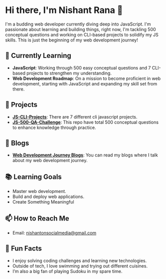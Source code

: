 # Hi there, I'm Nishant Rana 👋

I'm a budding web developer currently diving deep into JavaScript. I'm passionate about learning and building things, right now, I'm tackling 500 conceptual questions and working on CLI-based projects to solidify my JS skills. This is just the beginning of my web development journey!

## 🌱 Currently Learning

- **JavaScript**: Working through 500 easy conceptual questions and 7 CLI-based projects to strengthen my understanding.
- **Web Development Roadmap**: On a mission to become proficient in web development, starting with JavaScript and expanding my skill set from there.

## 🔨 Projects

- **[JS-CLI-Projects](https://github.com/nishant1code/JS-CLI-Projects)**: There are 7 different cli javascript projects.
- **[JS-500-QA-Challenge](https://github.com/nishant1code/JS-500-QA-Challenge)**: This repo have total 500 conceptual questions to enhance knowledge through practice.

## 🔨 Blogs

- **[Web Development Journey Blogs](https://my-full-stack-journey.blogspot.com/
)**: You can read my blogs where I talk about my web development journey.

## 📚 Learning Goals

- Master web development.
- Build and deploy web applications.
- Create Something Meaningful

## 📫 How to Reach Me

- Email: nishantonsocialmedia@gmail.com


## 🚀 Fun Facts

- I enjoy solving coding challenges and learning new technologies.
- Outside of tech, I love swimming and trying out different cuisines.
- I’m also a big fan of playing Sudoku in my spare time.

<!---
nishant1code/nishant1code is a ✨ special ✨ repository because its `README.md` (this file) appears on your GitHub profile.
You can click the Preview link to take a look at your changes.
--->
